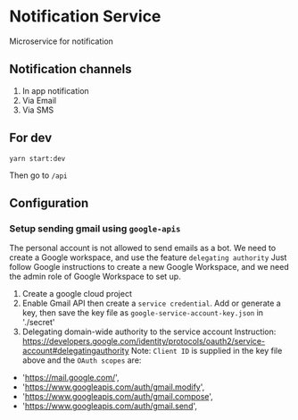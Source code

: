 # Notification Service

Microservice for notification


## Notification channels

1. In app notification
2. Via Email
3. Via SMS


## For dev

```
yarn start:dev
```

Then go to `/api`


## Configuration

### Setup sending gmail using `google-apis`

The personal account is not allowed to send emails as a bot. We need to create a Google workspace, and use the feature `delegating authority`
Just follow Google instructions to create a new Google Workspace, and we need the admin role of Google Workspace to set up.

1. Create a google cloud project
2. Enable Gmail API then create a `service credential`. Add or generate a key, then save the key file as `google-service-account-key.json` in './secret'
3. Delegating domain-wide authority to the service account
Instruction: https://developers.google.com/identity/protocols/oauth2/service-account#delegatingauthority
Note: `Client ID` is supplied in the key file above and the `OAuth scopes` are:
- 'https://mail.google.com/', 
- 'https://www.googleapis.com/auth/gmail.modify',
- 'https://www.googleapis.com/auth/gmail.compose',
- 'https://www.googleapis.com/auth/gmail.send',